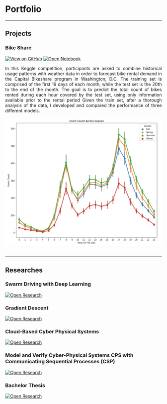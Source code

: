 # Portfolio
---
## Projects



### Bike Share

[![View on GitHub](https://img.shields.io/badge/GitHub-View_on_GitHub-blue?logo=GitHub)](https://github.com/brodoluca/brodoluca.github.io/blob/main/Projects/Bike%20Share/BikeSharing.ipynb)
[![Open Notebook](https://img.shields.io/badge/Jupyter-Open_Notebook-blue?logo=Jupyter)](Projects/BikeSharing.html)

<div style="text-align: justify">In this Keggle competition, participants are asked to combine historical usage patterns with weather data in order to forecast bike rental demand in the Capital Bikeshare program in Washington, D.C. The training set is comprised of the first 19 days of each month, while the test set is the 20th to the end of the month. The goal is to predict the total count of bikes rented during each hour covered by the test set, using only information available prior to the rental period
Given the train set, after a thorough analysis of the data, I developed and compared the performance of three different models.
</div>
<br>
<center><img src="images/bike_share.png"/></center>
<br>


---
## Researches

### Swarm Driving with Deep Learning
[![Open Research](https://img.shields.io/badge/PDF-Open_Research-blue?logo=adobe-acrobat-reader&logoColor=white)](papers/Deep_Learning.pdf)


### Gradient Descent
[![Open Research](https://img.shields.io/badge/PDF-Open_Research-blue?logo=adobe-acrobat-reader&logoColor=white)](papers/Gradient_Descent.pdf)

### Cloud-Based Cyber Physical Systems
[![Open Research](https://img.shields.io/badge/PDF-Open_Research-blue?logo=adobe-acrobat-reader&logoColor=white)](papers/Cyber_Physical_Systems_Luca.pdf)


### Model and Verify Cyber-Physical Systems CPS with Communicating Sequential Processes (CSP)
[![Open Research](https://img.shields.io/badge/PDF-Open_Research-blue?logo=adobe-acrobat-reader&logoColor=white)](papers/CPS-2.pdf)

### Bachelor Thesis
[![Open Research](https://img.shields.io/badge/PDF-Open_Research-blue?logo=adobe-acrobat-reader&logoColor=white)](papers/BrodoLucaBT.pdf)

